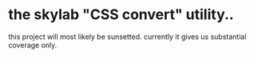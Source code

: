 # the skylab "CSS convert" utility..

this project will most likely be sunsetted. currently it gives us
substantial coverage only.
